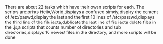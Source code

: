 There are about 22 tasks which have their owen scripts for each. The scripts are:prints Hello,World,displays a confused simely,display the content of /etc/paswd,display the last and the first 10 lines of /etc/passwd,displays the third line of the file iacta,dublicate the last line of file iacta delete files in the .js,a scripta that counts number of directories and sub directories,displays 10 newest files in the directory, and more scripts will be done
